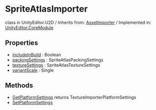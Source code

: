 # SpriteAtlasImporter
class in UnityEditor.U2D
 / Inherits from: <a href="https://docs.unity3d.com/6000.1/Documentation/ScriptReference/AssetImporter.html">AssetImporter</a> / Implemented in: <a href="https://docs.unity3d.com/6000.1/Documentation/ScriptReference/UnityEditor.CoreModule.html">UnityEditor.CoreModule</a>

## Properties
- <a href="https://docs.unity3d.com/6000.1/Documentation/ScriptReference/SpriteAtlasImporter-includeInBuild.html">includeInBuild</a> : Boolean
- <a href="https://docs.unity3d.com/6000.1/Documentation/ScriptReference/SpriteAtlasImporter-packingSettings.html">packingSettings</a> : SpriteAtlasPackingSettings
- <a href="https://docs.unity3d.com/6000.1/Documentation/ScriptReference/SpriteAtlasImporter-textureSettings.html">textureSettings</a> : SpriteAtlasTextureSettings
- <a href="https://docs.unity3d.com/6000.1/Documentation/ScriptReference/SpriteAtlasImporter-variantScale.html">variantScale</a> : Single

## Methods
- <a href="https://docs.unity3d.com/6000.1/Documentation/ScriptReference/SpriteAtlasImporter.GetPlatformSettings.html">GetPlatformSettings</a> returns TextureImporterPlatformSettings
- <a href="https://docs.unity3d.com/6000.1/Documentation/ScriptReference/SpriteAtlasImporter.SetPlatformSettings.html">SetPlatformSettings</a>
